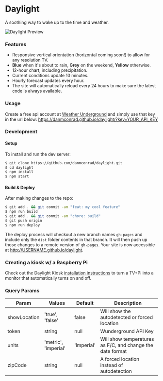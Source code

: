 # Daylight
A soothing way to wake up to the time and weather.

![Daylight Preview](http://i.imgur.com/a7lgpxd.jpg)

### Features
* Responsive vertical orientation (horizontal coming soon!) to allow for any resolution TV.
* **Blue** when it's about to rain, **Grey** on the weekend, **Yellow** otherwise.
* 12-hour chart, including precipitation.
* Current conditions update 10 minutes.
* Hourly forecast updates every hour.
* The site will automatically reload every 24 hours to make sure the latest code is always available.

### Usage
Create a free api account at [Weather Underground](https://www.wunderground.com/weather/api/d/pricing.html) and simply use that key in the url below:
https://danmconrad.github.io/daylight/?key=YOUR_API_KEY

### Development

#### Setup 
To install and run the dev server:
```bash
$ git clone https://github.com/danmconrad/daylight.git
$ cd daylight
$ npm install
$ npm start
```

#### Build & Deploy
After making changes to the repo:
```bash
$ git add . && git commit -am "feat: my cool feature"
$ npm run build
$ git add . && git commit -am "chore: build"
$ git push origin
$ npm run deploy
```

The deploy process will checkout a new branch names `gh-pages` and include only the `dist` folder contents in that branch. It will then push up those changes to a remote version of `gh-pages`. Your site is now accessible at http://USERNAME.github.io/daylight.

### Creating a kiosk w/ a Raspberry Pi
Check out the Daylight Kiosk [installation instructions](https://github.com/danmconrad/daylight-kiosk) to turn a TV+Pi into a monitor that automatically turns on and off.

### Query Params
| Param | Values | Default | Description |
| ----- | ------ | ------- | ----------- |
| showLocation | 'true', 'false' | false | Will show the autodetected or forced location |
| token | string | null | Wunderground API Key |
| units | 'metric', 'imperial' | 'imperial' | Will show temperatures as F/C, and change the date format |
| zipCode | string | null | A forced location instead of autodetection |
